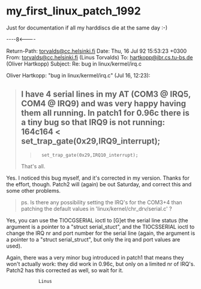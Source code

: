 # my_first_linux_patch_1992
Just for documentation if all my harddiscs die at the same day :-)

----8<----

Return-Path: <torvalds@cc.helsinki.fi>
Date: Thu, 16 Jul 92 15:53:23 +0300
From: torvalds@cc.helsinki.fi (Linus Torvalds)
To: hartkopp@ibr.cs.tu-bs.de (Oliver Hartkopp)
Subject: Re: bug in linux/kermel/irq.c

Oliver Hartkopp: "bug in linux/kermel/irq.c" (Jul 16, 12:23):
>
> I have 4 serial lines in my AT (COM3 @ IRQ5, COM4 @ IRQ9) and was very
> happy having them all running. In patch1 for 0.96c there is a tiny bug
> so that IRQ9 is not running:
> 164c164
> <       set_trap_gate(0x29,IRQ9_interrupt);
> ---
> >       set_trap_gate(0x29,IRQ10_interrupt);
> 
> That's all.

Yes.  I noticed this bug myself, and it's corrected in my version. 
Thanks for the effort, though.  Patch2 will (again) be out Saturday, and
correct this and some other problems. 

> ps. Is there any possibility setting the IRQ's for the COM3+4 than
> patching the default values in 'linux/kernel/chr_drv/serial.c' ?

Yes, you can use the TIOCGSERIAL ioctl to [G]et the serial line status
(the argument is a pointer to a "struct serial_stuct", and the
TIOCSSERIAL ioctl to change the IRQ nr and port number for the serial
line (again, the argument is a pointer to a "struct serial_struct", but
only the irq and port values are used). 

Again, there was a very minor bug introduced in patch1 that means they
won't actually work: they did work in 0.96c, but only on a limited nr of
IRQ's.  Patch2 has this corrected as well, so wait for it. 

                Linus

